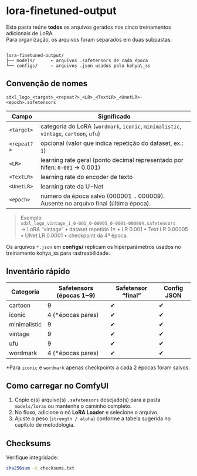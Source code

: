 # lora-finetuned-output

Esta pasta reúne **todos** os arquivos gerados nos cinco treinamentos adicionais de LoRA.  
Para organização, os arquivos foram separados em duas subpastas:

```

lora-finetuned-output/
├── models/      ← arquivos .safetensors de cada época
└── configs/     ← arquivos .json usados pelo kohya\_ss

```

## Convenção de nomes

```
sdxl_logo_<target>_<repeat?>_<LR>_<TextLR>_<UnetLR>-<epoch>.safetensors
```

| Campo | Significado |
|-------|-------------|
| `<target>`  | categoria do LoRA (`wordmark`, `iconic`, `minimalistic`, `vintage`, `cartoon`, `ufu`) |
| `<repeat?>` | opcional (valor que indica repetição do dataset, ex.: `1`) |
| `<LR>`      | learning rate geral (ponto decimal representado por hífen: `0-001` → 0.001) |
| `<TextLR>`  | learning rate do encoder de texto |
| `<UnetLR>`  | learning rate da U-Net |
| `<epoch>`   | número da época salvo (000001 .. 000009). Ausente no arquivo final (última época). |

> Exemplo  
> `sdxl_logo_vintage_1_0-001_0-00005_0-0001-000004.safetensors`  
> → LoRA “vintage” • dataset repetido 1× • LR 0.001 • Text LR 0.00005 • UNet LR 0.0001 • checkpoint da 4ª época.

Os arquivos `*.json` em **configs/** replicam os hiperparâmetros usados no treinamento kohya_ss para rastreabilidade.

## Inventário rápido

| Categoria | Safetensors (épocas 1‒9) | Safetensor “final” | Config JSON |
|-----------|--------------------------|--------------------|-------------|
| cartoon   | 9                        | ✔                 | ✔ |
| iconic    | 4 (\*épocas pares)       | ✔                 | ✔ |
| minimalistic | 9                      | ✔                 | ✔ |
| vintage   | 9                        | ✔                 | ✔ |
| ufu       | 9                        | ✔                 | ✔ |
| wordmark  | 4 (\*épocas pares)       | ✔                 | ✔ |

\*Para `iconic` e `wordmark` apenas checkpoints a cada 2 épocas foram salvos.

## Como carregar no ComfyUI

1. Copie o(s) arquivo(s) `.safetensors` desejado(s) para a pasta `models/loras` ou mantenha o caminho completo.
2. No fluxo, adicione o nó **LoRA Loader** e selecione o arquivo.
3. Ajuste o peso (`strength / alpha`) conforme a tabela sugerida no capítulo de metodologia.

## Checksums

Verifique integridade:

```bash
sha256sum -c checksums.txt
```
